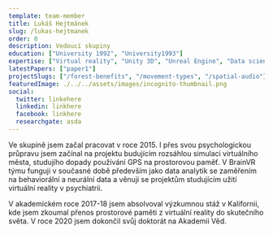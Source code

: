 ```yaml
---
template: team-member
title: Lukáš Hejtmánek
slug: /lukas-hejtmanek
order: 0
description: Vedoucí skupiny
education: ["University 1992", "University1993"]
expertise: ["Virtual reality", "Unity 3D", "Unreal Engine", "Data science"]
latestPapers: ["paper1"]
projectSlugs: ["/forest-benefits", "/movement-types", "/spatial-audio"]
featuredImage: ./../../assets/images/incognito-thumbnail.png
social:
  twitter: linkehere
  linkedin: linkhere
  facebook: linkhere
  researchgate: asda
---
```


Ve skupině jsem začal pracovat v roce 2015. I přes svou psychologickou průpravu jsem začínal na projektu budujícím rozsáhlou simulaci virtuálního města, studujího dopady používání GPS na prostorovou paměť. V BrainVR týmu funguji v současné době především jako data analytik se zaměřením na behaviorální a neurální data a věnuji se projektům studujícím užití virtuální reality v psychiatrii.

V akademickém roce 2017-18 jsem absolvoval výzkumnou stáž v Kalifornii, kde jsem zkoumal přenos prostorové paměti z virtuální reality do skutečního světa. V roce 2020 jsem dokončil svůj doktorát na Akademii Věd.